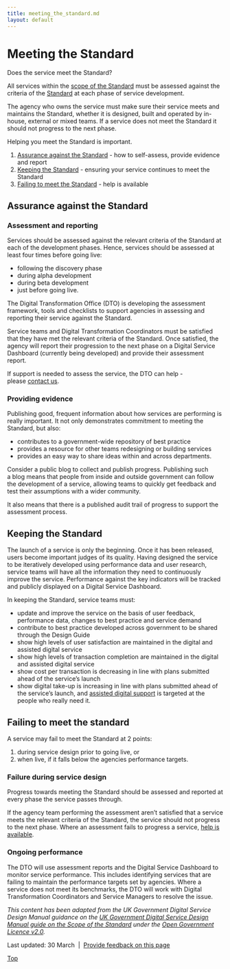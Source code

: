 ```yaml
---
title: meeting_the_standard.md
layout: default
---
```

Meeting the Standard
====================

Does the service meet the Standard?

All services within the [scope of the Standard](../node/scope_of_the_digital_service_standard.md) must be assessed against the criteria of the [Standard](digital_service_standard.md) at each phase of service development.

The agency who owns the service must make sure their service meets and maintains the Standard, whether it is designed, built and operated by in-house, external or mixed teams. If a service does not meet the Standard it should not progress to the next phase.

Helping you meet the Standard is important.

1.  [Assurance against the Standard](../node/meeting_the_standard.md#assurance) - how to self-assess, provide evidence and report
2.  [Keeping the Standard](../node/meeting_the_standard.md#keeping) - ensuring your service continues to meet the Standard
3.  [Failing to meet the Standard](../node/meeting_the_standard.md#failing) - help is available 

Assurance against the Standard
------------------------------

### Assessment and reporting

Services should be assessed against the relevant criteria of the Standard at each of the development phases. Hence, services should be assessed at least four times before going live:

-   following the discovery phase
-   during alpha development
-   during beta development
-   just before going live.

The Digital Transformation Office (DTO) is developing the assessment framework, tools and checklists to support agencies in assessing and reporting their service against the Standard.

Service teams and Digital Transformation Coordinators must be satisfied that they have met the relevant criteria of the Standard. Once satisfied, the agency will report their progression to the next phase on a Digital Service Dashboard (currently being developed) and provide their assessment report.  

If support is needed to assess the service, the DTO can help - please [contact us](../engage.md).

### Providing evidence

Publishing good, frequent information about how services are performing is really important. It not only demonstrates commitment to meeting the Standard, but also:

-   contributes to a government-wide repository of best practice
-   provides a resource for other teams redesigning or building services
-   provides an easy way to share ideas within and across departments.

Consider a public blog to collect and publish progress. Publishing such a blog means that people from inside and outside government can follow the development of a service, allowing teams to quickly get feedback and test their assumptions with a wider community.

It also means that there is a published audit trail of progress to support the assessment process.

Keeping the Standard
--------------------

The launch of a service is only the beginning. Once it has been released, users become important judges of its quality. Having designed the service to be iteratively developed using performance data and user research, service teams will have all the information they need to continuously improve the service. Performance against the key indicators will be tracked and publicly displayed on a Digital Service Dashboard.

In keeping the Standard, service teams must:

-   update and improve the service on the basis of user feedback, performance data, changes to best practice and service demand
-   contribute to best practice developed across government to be shared through the Design Guide
-   show high levels of user satisfaction are maintained in the digital and assisted digital service
-   show high levels of transaction completion are maintained in the digital and assisted digital service
-   show cost per transaction is decreasing in line with plans submitted ahead of the service’s launch
-   show digital take-up is increasing in line with plans submitted ahead of the service’s launch, and [assisted digital support](../node/assisted_digital.md) is targeted at the people who really need it.

Failing to meet the standard
----------------------------

A service may fail to meet the Standard at 2 points:

1.  during service design prior to going live, or
2.  when live, if it falls below the agencies performance targets.

### Failure during service design

Progress towards meeting the Standard should be assessed and reported at every phase the service passes through.

If the agency team performing the assessment aren’t satisfied that a service meets the relevant criteria of the Standard, the service should not progress to the next phase. Where an assessment fails to progress a service, [help is available](../engage.md).

### Ongoing performance

The DTO will use assessment reports and the Digital Service Dashboard to monitor service performance. This includes identifying services that are failing to maintain the performance targets set by agencies. Where a service does not meet its benchmarks, the DTO will work with Digital Transformation Coordinators and Service Managers to resolve the issue.

*This content has been adapted from the UK Government Digital Service Design Manual guidance on the [UK Government Digital Service Design Manual guide on the Scope of the Standard](https://www.gov.uk/service-manual/digital-by-default/scope-of-the-digital_service_standard.md) under the [Open Government Licence v2.0](https://www.nationalarchives.gov.uk/doc/open-government-licence/version/2/).*

Last updated: 30 March  |  [Provide feedback on this page](../feedback%3Furl_from=Meetingthedigital_service_standard.md)

[Top](../node/meeting_the_standard.md#)

